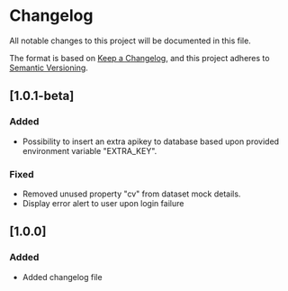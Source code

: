 # Changelog

All notable changes to this project will be documented in this file.

The format is based on [Keep a Changelog](https://keepachangelog.com/en/1.0.0/),
and this project adheres to [Semantic Versioning](https://semver.org/spec/v2.0.0.html).

## [1.0.1-beta]

### Added

- Possibility to insert an extra apikey to database based upon provided environment variable "EXTRA_KEY".

### Fixed

- Removed unused property "cv" from dataset mock details.
- Display error alert to user upon login failure

## [1.0.0]

### Added

- Added changelog file
